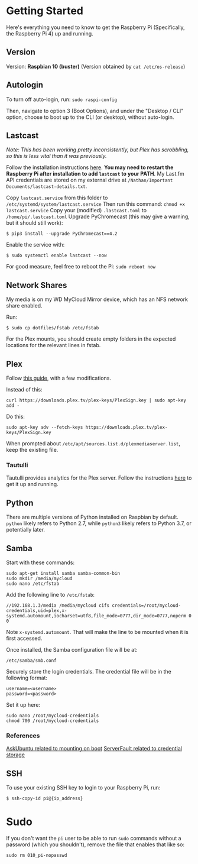 # Getting Started

Here's everything you need to know to get the Raspberry Pi
(Specifically, the Raspberry Pi 4) up and running.

## Version

Version: **Raspbian 10 (buster)**
(Version obtained by `cat /etc/os-release`)

## Autologin

To turn off auto-login, run:
`sudo raspi-config`

Then, navigate to option 3 (Boot Options), and under the "Desktop / CLI"
option, choose to boot up to the CLI (or desktop), without auto-login.

## Lastcast

_Note: This has been working pretty inconsistently, but Plex has scrobbling, so this is less vital than it was previously._

Follow the installation instructions [here](https://github.com/erik/lastcast).
**You may need to restart the Raspberry Pi after installation to add `lastcast`
to your PATH**. My Last.fm API credentials are stored on my external drive at
`/Nathan/Important Documents/lastcast-details.txt`.

Copy `lastcast.service` from this folder to `/etc/systemd/system/lastcast.service`
Then run this command:
`chmod +x lastcast.service`
Copy your (modified) `.lastcast.toml` to `/home/pi/.lastcast.toml`
Upgrade PyChromecast (this may give a warning, but it should still work):
```
$ pip3 install --upgrade PyChromecast==4.2
```

Enable the service with:
```
$ sudo systemctl enable lastcast --now
```

For good measure, feel free to reboot the Pi: `sudo reboot now`

## Network Shares

My media is on my WD MyCloud Mirror device, which has an NFS network share enabled.

Run:
```
$ sudo cp dotfiles/fstab /etc/fstab
```

For the Plex mounts, you should create empty folders in the expected locations for the relevant lines in fstab.

## Plex

Follow [this guide](https://pimylifeup.com/raspberry-pi-plex-server/), with a few modifications.

Instead of this:
```
curl https://downloads.plex.tv/plex-keys/PlexSign.key | sudo apt-key add -
```
Do this:
```
sudo apt-key adv --fetch-keys https://downloads.plex.tv/plex-keys/PlexSign.key
```

When prompted about `/etc/apt/sources.list.d/plexmediaserver.list`, keep the existing file.

### Tautulli

Tautulli provides analytics for the Plex server. Follow the instructions
[here](https://github.com/Tautulli/Tautulli-Wiki/wiki/Installation) to get it up and running.

## Python

There are multiple versions of Python installed on Raspbian by default.
`python` likely refers to Python 2.7, while `python3` likely refers to Python
3.7, or potentially later.

## Samba

Start with these commands:
```
sudo apt-get install samba samba-common-bin
sudo mkdir /media/mycloud
sudo nano /etc/fstab
```

Add the following line to `/etc/fstab`:
```
//192.168.1.3/media /media/mycloud cifs credentials=/root/mycloud-credentials,uid=plex,x-systemd.automount,iocharset=utf8,file_mode=0777,dir_mode=0777,noperm 0 0
```
Note `x-systemd.automount`. That will make the line to be mounted when it is first accessed.

Once installed, the Samba configuration file will be at:
```
/etc/samba/smb.conf
```

Securely store the login credentials. The credential file will be in the following format:
```
username=<username>
password=<password>
```

Set it up here:
```
sudo nano /root/mycloud-credentials
chmod 700 /root/mycloud-credentials
```

### References
[AskUbuntu related to mounting on boot](https://askubuntu.com/questions/399643/cifs-mount-through-fstab-not-mounting-at-boot)
[ServerFault related to credential storage](https://serverfault.com/questions/222074/fstab-and-cifs-mounting-possible-to-store-authentication-information-outside-of)

## SSH

To use your existing SSH key to login to your Raspberry Pi, run:
```
$ ssh-copy-id pi@{ip_address}
```

# Sudo

If you don't want the `pi` user to be able to run `sudo` commands without
a password (which you shouldn't), remove the file that enables that like so:

```
sudo rm 010_pi-nopasswd
```
